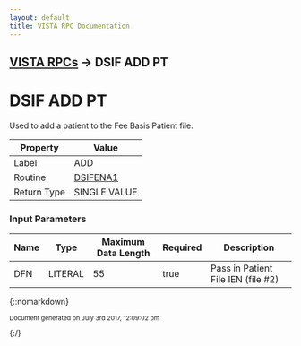 ```yaml
---
layout: default
title: VISTA RPC Documentation
---
```


## [VISTA RPCs](TableOfContents) &#8594; DSIF ADD PT
# DSIF ADD PT

Used to add a patient to the Fee Basis Patient file.

Property | Value
--- | ---
Label | ADD
Routine | [DSIFENA1](http://code.osehra.org/dox/Routine_DSIFENA1_source.html)
Return Type | SINGLE VALUE


### Input Parameters

Name | Type | Maximum Data Length | Required | Description
--- | --- | --- | --- | ---
DFN | LITERAL | 55 | true | Pass in Patient File IEN (file #2)



{::nomarkdown} <br/><p style="font-size: 11px">Document generated on July 3rd 2017, 12:09:02 pm</p>{:/}